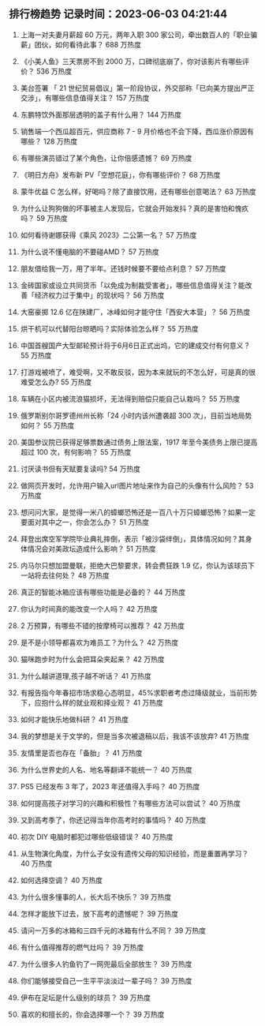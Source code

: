 
## 排行榜趋势 记录时间：2023-06-03 04:21:44
  
  1. 上海一对夫妻月薪超 60 万元，两年入职 300 家公司，牵出数百人的「职业骗薪」团伙，如何看待此事？ 688 万热度
    
  2. 《小美人鱼》三天票房不到 2000 万，口碑彻底崩了，你对该影片有哪些评价？ 536 万热度
    
  3. 美台签署 「 21 世纪贸易倡议」第一阶段协议，外交部称「已向美方提出严正交涉」，有哪些信息值得关注？ 157 万热度
    
  4. 东鹏特饮外面那层透明的盖子有什么用？ 144 万热度
    
  5. 销售端一个西瓜超百元，供应商称 7 - 9 月价格也不会下降，西瓜涨价原因有哪些？ 128 万热度
    
  6. 有哪些演员错过了某个角色，让你倍感遗憾？ 69 万热度
    
  7. 《明日方舟》发布新 PV「空想花庭」，你有哪些评价？ 68 万热度
    
  8. 蒙牛优益 C 怎么样，好喝吗？除了直接饮用，还有哪些创意喝法？ 63 万热度
    
  9. 为什么让狗狗做的坏事被主人发现后，它就会开始发抖？真的是害怕和愧疚吗？ 59 万热度
    
  10. 如何看待谢娜获得《乘风 2023》二公第一名？ 57 万热度
    
  11. 为什么说不懂电脑的不要碰AMD？ 57 万热度
    
  12. 朋友借给我一万，用了半年。还钱时候要不要给点利息？ 57 万热度
    
  13. 金砖国家或设立共同货币「以免成为制裁受害者」，哪些信息值得关注？能改善「经济权力过于集中」的现状吗？ 56 万热度
    
  14. 大窑豪掷 12.6 亿在陕建厂，冰峰如何才能守住「西安大本营」？ 56 万热度
    
  15. 烘干机可以代替阳台晾晒吗？实际体验怎么样？ 55 万热度
    
  16. 中国首艘国产大型邮轮预计将于6月6日正式出坞，它的建成交付有何意义？ 55 万热度
    
  17. 打游戏被喷了，难受啊，又不敢反驳，因为本来就玩的不怎么好，可是真的很难受怎么办? 55 万热度
    
  18. 车辆在小区内被流浪猫损坏，无法得到赔偿只能自己认栽吗？ 55 万热度
    
  19. 俄罗斯别尔哥罗德州州长称「24 小时内该州遭袭超 300 次」，目前当地局势如何？ 55 万热度
    
  20. 美国参议院已获得足够票数通过债务上限法案，1917 年至今美债务上限已提高超过 100 次，有何影响？ 55 万热度
    
  21. 讨厌读书但有天赋要复读吗? 54 万热度
    
  22. 做网页开发时，允许用户输入url图片地址来作为自己的头像有什么风险？ 53 万热度
    
  23. 想问问大家，是觉得一米八的蟑螂恐怖还是一百八十万只蟑螂恐怖？如果一定要面对其中之一，你会怎么办？ 51 万热度
    
  24. 拜登出席空军学院毕业典礼摔倒，表示「被沙袋绊倒」，具体情况如何？其身体情况会对美政坛造成什么影响？ 51 万热度
    
  25. 内马尔只想加盟曼联，拒绝大巴黎要求，转会费狂跌 1.9 亿，你认为该球员下一站将去往何处？ 48 万热度
    
  26. 真正的智能冰箱应该有哪些功能是必备的？ 44 万热度
    
  27. 你认为时间真的能改变一个人吗？ 42 万热度
    
  28. 2 万预算，有哪些不错的按摩椅可以推荐？ 42 万热度
    
  29. 是不是小领导都喜欢为难员工？为什么？ 42 万热度
    
  30. 猫咪跑步时为什么会把耳朵夹起来？ 42 万热度
    
  31. 为什么越讲道理,孩子越不听话？ 41 万热度
    
  32. 有报告指今年春招市场求稳心态明显，45%求职者考虑过降级就业，当前形势下，应抱什么样的就业观和择业观？ 41 万热度
    
  33. 如何才能快乐地做科研？ 41 万热度
    
  34. 我的梦想是关于文学的，但是当多次被退稿以后，我该不该放弃? 41 万热度
    
  35. 友情里是否也存在「备胎」？ 41 万热度
    
  36. 为什么世界史的人名、地名等翻译不能统一？ 40 万热度
    
  37. PS5 已经发布 3 年了，2023 年还值得入手吗？ 40 万热度
    
  38. 如何提高孩子对学习的兴趣和积极性？有哪些方法可以尝试？ 40 万热度
    
  39. 又到高考季了，你还记得当年你高考时的事情吗？ 40 万热度
    
  40. 初次 DIY 电脑时都犯过哪些低级错误？ 40 万热度
    
  41. 从生物演化角度，为什么子女没有遗传父母的知识经验，而是重置再学习？ 40 万热度
    
  42. 如何选择空调？ 40 万热度
    
  43. 为什么很多懂事的人，长大后不快乐？ 39 万热度
    
  44. 怎样才能放下过去，放下高考的遗憾呢？ 39 万热度
    
  45. 请问一万多的冰箱和三四千元的冰箱有什么不同？ 39 万热度
    
  46. 有什么值得推荐的燃气灶吗？ 39 万热度
    
  47. 为什么很多人钓鱼钓了一网兜最后全部放生？ 39 万热度
    
  48. 你们能够接受自己一生平平淡淡过一辈子吗？ 39 万热度
    
  49. 伊布在足坛是什么级别的球员？ 39 万热度
    
  50. 喜欢的和擅长的，你会选择哪一个？ 39 万热度
    